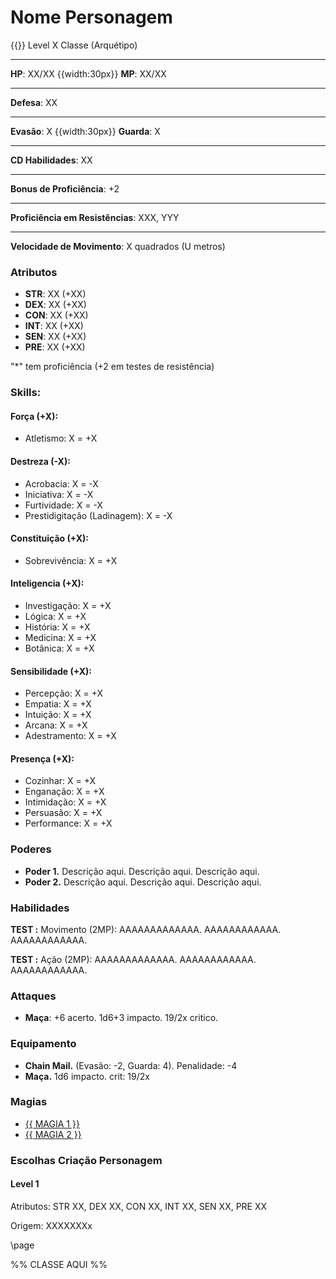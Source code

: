 # Nome Personagem
{{}}
Level X Classe (Arquétipo)
___
**HP**: XX/XX
{{width:30px}}
**MP**: XX/XX
___
**Defesa**: XX
___
**Evasão**: X
{{width:30px}}
**Guarda**: X
___
**CD Habilidades**: XX
___
**Bonus de Proficiência**: +2
___
**Proficiência em Resistências**: XXX, YYY
___
**Velocidade de Movimento**: X quadrados (U metros)

### Atributos
- **STR**: XX (+XX)
- **DEX**: XX (+XX)
- **CON**: XX (+XX)
- **INT**: XX (+XX)
- **SEN**: XX (+XX)
- **PRE**: XX (+XX)

"\*" tem proficiência (+2 em testes de resistência)

### Skills:
#### Força (+X):
- Atletismo: X = +X

#### Destreza (-X):
- Acrobacia: X = -X
- Iniciativa: X = -X
- Furtividade: X = -X
- Prestidigitação (Ladinagem): X = -X

#### Constituição (+X):
- Sobrevivência: X = +X

#### Inteligencia (+X):
- Investigação: X = +X
- Lógica: X = +X
- História: X = +X
- Medicina: X = +X
- Botânica: X = +X

#### Sensibilidade (+X):
- Percepção: X = +X
- Empatia: X = +X
- Intuição: X = +X
- Arcana: X = +X
- Adestramento: X = +X

#### Presença (+X):
- Cozinhar: X = +X
- Enganação: X = +X
- Intimidação: X = +X
- Persuasão: X = +X
- Performance: X = +X

### Poderes
- **Poder 1.** Descrição aqui. Descrição aqui. Descrição aqui.
- **Poder 2.** Descrição aqui. Descrição aqui. Descrição aqui.

### Habilidades

**TEST :** Movimento (2MP): AAAAAAAAAAAAA. AAAAAAAAAAAA. AAAAAAAAAAAA.

**TEST :** Ação (2MP): AAAAAAAAAAAAA. AAAAAAAAAAAA. AAAAAAAAAAAA.

### Attaques
- **Maça**: +6 acerto. 1d6+3 impacto. 19/2x critico.

### Equipamento
- **Chain Mail.** (Evasão: -2, Guarda: 4). Penalidade: -4
- **Maça.** 1d6 impacto. crit: 19/2x

### Magias
- [{{ MAGIA 1 }}](#p14)
- [{{ MAGIA 2 }}](#p8)

### Escolhas Criação Personagem
#### Level 1
Atributos: STR XX, DEX XX, CON XX, INT XX, SEN XX, PRE XX

Origem: XXXXXXXx

\page

%% CLASSE AQUI %%